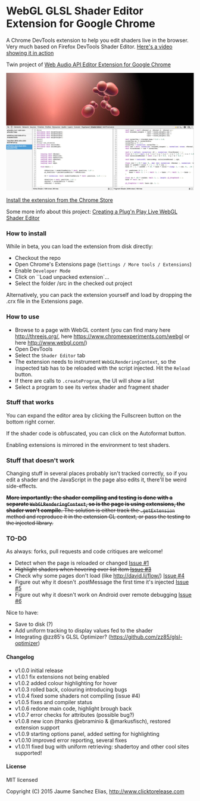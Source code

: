 # WebGL GLSL Shader Editor Extension for Google Chrome

A Chrome DevTools extension to help you edit shaders live in the browser. Very much based on Firefox DevTools Shader Editor. [Here's a video showing it in action](http://www.youtube.com/watch?v=nPcUH3b3pFY)

Twin project of [Web Audio API Editor Extension for Google Chrome](https://github.com/spite/WebAudioExtension)

![Shader Editor](/about/snapshot.jpg)

[Install the extension from the Chrome Store](https://chrome.google.com/webstore/detail/shader-editor/ggeaidddejpbakgafapihjbgdlbbbpob)

Some more info about this project: [Creating a Plug'n Play Live WebGL Shader Editor](http://www.clicktorelease.com/blog/live-webgl-shader-editor)

### How to install ###

While in beta, you can load the extension from disk directly:
- Checkout the repo
- Open Chrome's Extensions page (``Settings / More tools / Extensions``)
- Enable ``Developer Mode``
- Click on ``Load unpacked extension`...
- Select the folder /src in the checked out project

Alternatively, you can pack the extension yourself and load by dropping the .crx file in the Extensions page.

### How to use ###

- Browse to a page with WebGL content (you can find many here http://threejs.org/, here https://www.chromeexperiments.com/webgl or here http://www.webgl.com/)
- Open DevTools
- Select the ``Shader Editor`` tab
- The extension needs to instrument ``WebGLRenderingContext``, so the inspected tab has to be reloaded with the script injected. Hit the ``Reload`` button.
- If there are calls to ``.createProgram``, the UI will show a list
- Select a program to see its vertex shader and fragment shader

### Stuff that works ###

You can expand the editor area by clicking the Fullscreen button on the bottom right corner.

If the shader code is obfuscated, you can click on the Autoformat button.

Enabling extensions is mirrored in the environment to test shaders.

### Stuff that doesn't work ####

Changing stuff in several places probably isn't tracked correctly, so if you edit a shader and the JavaScript in the page also edits it, there'll be weird side-effects.

~~**More importantly: the shader compiling and testing is done with a separate ``WebGLRenderingContext``, so is the page is using extensions, the shader won't compile.** The solution is either track the ``.getExtension`` method and reproduce it in the extension GL context, or pass the testing to the injected library.~~

### TO-DO ###

As always: forks, pull requests and code critiques are welcome!

- Detect when the page is reloaded or changed [Issue #1](https://github.com/spite/ShaderEditorExtension/issues/1)
- ~~Highlight shaders when hovering over list item [Issue #3](https://github.com/spite/ShaderEditorExtension/issues/3)~~
- Check why some pages don't load (like http://david.li/flow/) [Issue #4](https://github.com/spite/ShaderEditorExtension/issues/4)
- Figure out why it doesn't .postMessage the first time it's injected [Issue #5](https://github.com/spite/ShaderEditorExtension/issues/5)
- Figure out why it doesn't work on Android over remote debugging [Issue #6](https://github.com/spite/ShaderEditorExtension/issues/6)

Nice to have:

- Save to disk (?)
- Add uniform tracking to display values fed to the shader
- Integrating @zz85's GLSL Optimizer? (https://github.com/zz85/glsl-optimizer)

#### Changelog ####

- v1.0.0 initial release
- v1.0.1 fix extensions not being enabled 
- v1.0.2 added colour highlighting for hover
- v1.0.3 rolled back, colouring introducing bugs
- v1.0.4 fixed some shaders not compiling (issue #4)
- v1.0.5 fixes and compiler status
- v1.0.6 redone main code, highlight brough back
- v1.0.7 error checks for attributes (possible bug?)
- v1.0.8 new icon (thanks @ebraminio & @markusfisch), restored extension support
- v1.0.9 starting options panel, added setting for highlighting
- v1.0.10 improved error reporting, several fixes
- v1.0.11 fixed bug with uniform retrieving: shadertoy and other cool sites supported!

#### License ####

MIT licensed

Copyright (C) 2015 Jaume Sanchez Elias, http://www.clicktorelease.com